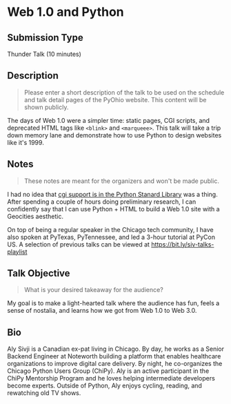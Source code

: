 # Web 1.0 and Python

## Submission Type

Thunder Talk (10 minutes)

## Description

> Please enter a short description of the talk to be used on the schedule and talk detail pages of the PyOhio website. This content will be shown publicly.

The days of Web 1.0 were a simpler time: static pages, CGI scripts, and deprecated HTML tags like `<blink>` and `<marqueee>`. This talk will take a trip down memory lane and demonstrate how to use Python to design websites like it's 1999.

## Notes

> These notes are meant for the organizers and won't be made public.

I had no idea that [cgi support is in the Python Stanard Library](https://docs.python.org/3/library/cgi.html) was a thing. After spending a couple of hours doing preliminary research, I can confidently say that I can use Python + HTML to build a Web 1.0 site with a Geocities aesthetic.

On top of being a regular speaker in the Chicago tech community, I have also spoken at PyTexas, PyTennessee, and led a 3-hour tutorial at PyCon US. A selection of previous talks can be viewed at https://bit.ly/siv-talks-playlist

## Talk Objective

> What is your desired takeaway for the audience?

My goal is to make a light-hearted talk where the audience has fun, feels a sense of nostalia, and learns how we got from Web 1.0 to Web 3.0.

## Bio

Aly Sivji is a Canadian ex-pat living in Chicago. By day, he works as a Senior Backend Engineer at Noteworth building a platform that enables healthcare organizations to improve digital care delivery. By night, he co-organizes the Chicago Python Users Group (ChiPy). Aly is an active participant in the ChiPy Mentorship Program and he loves helping intermediate developers become experts. Outside of Python, Aly enjoys cycling, reading, and rewatching old TV shows.
